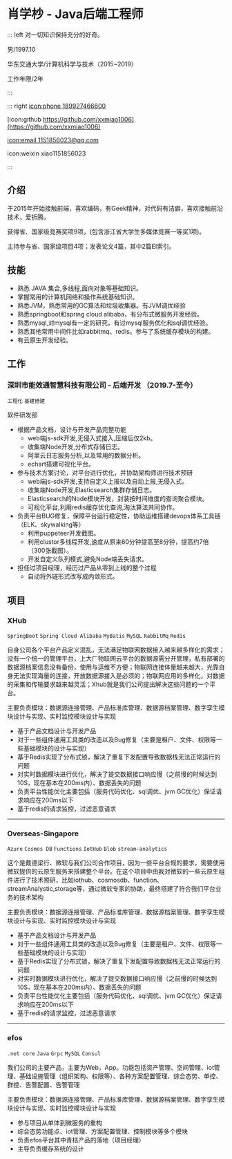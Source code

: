 # 肖学杪 - Java后端工程师

::: left
对一切知识保持充分的好奇。

男/1997.10

华东交通大学/计算机科学与技术（2015~2019）


工作年限/2年

:::

::: right
[icon:phone 189927466600](189927466600)

[icon:github https://github.com/xxmiao1006](https://github.com/xxmiao1006)


[icon:email 1151856023@qq.com](1151856023@qq.com)

icon:weixin xiao1151856023

:::

## 介绍

于2015年开始接触前端，喜欢编码，有Geek精神，对代码有洁癖，喜欢接触前沿技术，爱折腾。

获得省、国家级竞赛奖项9项，(包含浙江省大学生多媒体竞赛一等奖1项)。

主持参与省、国家级项目4项；发表论文4篇，其中2篇EI索引。


## 技能
- 熟悉 JAVA 集合,多线程,面向对象等基础知识。
- 掌握常用的计算机网络和操作系统基础知识。
- 熟悉JVM，熟悉常用的GC算法和垃圾收集器。有JVM调优经验
- 熟悉springboot和spring cloud alibaba，有分布式微服务开发经验。
- 熟悉mysql,对mysql有一定的研究，有过mysql服务优化和sql调优经验。
- 熟悉其他常用中间件比如rabbitmq、redis。参与了系统缓存模块的构建。
- 有云原生开发经验。


## 工作

### 深圳市能效通智慧科技有限公司 - 后端开发 （2019.7-至今）
`工程化` `基建搭建`

软件研发部

- 根据产品文档，设计与开发产品完整功能
  - web端js-sdk开发,无侵入式接入,压缩后仅2kb。
  - 收集端Node开发,分布式存储日志。
  - 阿里云日志服务分析,以及常用的数据分析。
  - echart搭建可视化平台。
- 参与技术方案讨论，对平台进行优化，并协助架构师进行技术预研
  - web端js-sdk开发,支持自定义上报以及自动上报,无侵入式。
  - 收集端Node开发,Elasticsearch集群存储日志。
  - Elasticsearch的Node模块开发，封装按时间维度的查询聚合模块。
  - 可视化平台,利用redis缓存优化查询,淘汰算法共同协作。
- 负责平台BUG修复，保障平台运行稳定性，协助运维搭建devops体系工具链（ELK、skywalking等）
  - 利用puppeteer开发截图。
  - 利用clustor多线程开发,速度从原来60分钟提高至8分钟，提高约7倍（300张截图）。
  - 开发自定义队列模式,避免Node端丢失请求。
- 担任过项目经理，经历过产品从零到上线的整个过程
  - 自动将外链形式改写成内敛形式。



## 项目

### XHub
`SpringBoot` `Spring Cloud Alibaba` `MyBatis` `MySQL` `RabbitMq` `Redis`

自身公司各个平台产品定义混乱，无法满足物联网数据接入越来越多样化的需求；没有一个统一的管理平台，上大厂物联网云平台的数据源需分开管理，私有部署的数据源档案信息没有备份，使用与运维不方便；物联网连接体量越来越大，光靠自身无法实现海量的连接，开放数据源接入是必须的；物联网应用的多样化，对数据的采集和传输要求越来越灵活；Xhub就是我们公司提出解决这些问题的一个平台。

主要负责模块：数据源连接管理、产品标准库管理、数据源档案管理、数字孪生模块设计与实现、实时监控模块设计与实现

- 基于产品文档设计与开发产品
- 对于一些组件通用工具类的改造以及Bug修复（主要是租户、文件、权限等一些基础模块的设计与实现）
- 基于Redis实现了分布式锁，解决了重复下发配置导致数据栈无法正常运行的问题
- 对实时数据模块进行优化，解决了提交数据接口响应慢（之前慢的时候达到10S，现在基本在200ms内）、数据丢失的问题
- 负责平台性能优化主要包括（服务代码优化、sql调优、jvm GC优化）保证请求响应在200ms以下
- 基于redis的请求监控，过滤恶意请求

------

### Overseas-Singapore
`Azure` `Cosmos DB` `Functions` `IotHub` `Blob` `stream-analytics`

这个是戴德梁行、微软与我们公司合作项目，因为一些平台合规的要求，需要使用微软提供的云原生服务来搭建整个平台。在这个项目中由我对微软的一些云原生组件进行了技术预研，比如iothub、cosmosdb、function、streamAnalystic,storage等，通过微软专家的协助，最终搭建了符合我们平台业务的技术架构

主要负责模块：数据源连接管理、产品标准库管理、数据源档案管理、数字孪生模块设计与实现、实时监控模块设计与实现

- 基于产品文档设计与开发产品
- 对于一些组件通用工具类的改造以及Bug修复（主要是租户、文件、权限等一些基础模块的设计与实现）
- 基于Redis实现了分布式锁，解决了重复下发配置导致数据栈无法正常运行的问题
- 对实时数据模块进行优化，解决了提交数据接口响应慢（之前慢的时候达到10S，现在基本在200ms内）、数据丢失的问题
- 负责平台性能优化主要包括（服务代码优化、sql调优、jvm GC优化）保证请求响应在200ms以下
- 基于redis的请求监控，过滤恶意请求

------

### efos
`.net core` `Java` `Grpc` `MySQL` `Consul` 

我们公司的主要产品，主要为Web，App。功能包括资产管理、空间管理、iot管理、基础设施管理（组织架构、权限等）、各种方案配置管理、综合态势、单控、群控、告警配置、告警管理

主要负责模块：数据源连接管理、产品标准库管理、数据源档案管理、数字孪生模块设计与实现、实时监控模块设计与实现

- 参与项目从单体到微服务的重构
- 综合态势功能点、iot管理、方案配置管理、控制模块等多个模块
- 负责efos平台其中青桔产品的落地（项目经理）
- 主导负责缓存系统的设计
